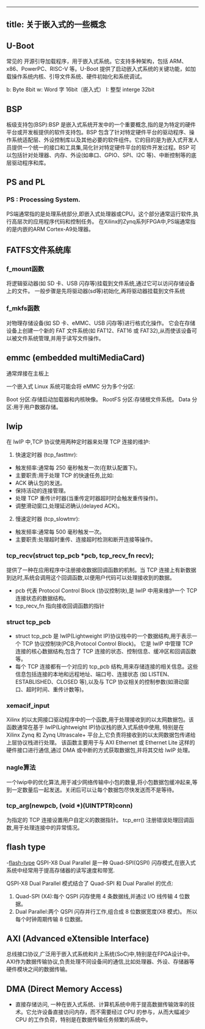 ---
title: 关于嵌入式的一些概念
----



## U-Boot
常见的 开源引导加载程序，用于嵌入式系统。它支持多种架构，包括 ARM、x86、PowerPC、RISC-V 等。U-Boot 提供了启动嵌入式系统的关键功能，如加载操作系统内核、引导文件系统、硬件初始化和系统调试。

b: Byte 8bit
w: Word 字 16bit（嵌入式）
I: 整型 interge 32bit


## BSP
板级支持包(BSP):BSP 是嵌入式系统开发中的一个重要概念,指的是为特定的硬件平台或开发板提供的软件支持包。BSP 包含了针对特定硬件平台的驱动程序、操作系统适配层、外设控制库以及其他必要的软件组件。它的目的是为嵌入式开发人员提供一个统一的接口和工具集,简化针对特定硬件平台的软件开发过程。BSP 可以包括针对处理器、内存、外设(如串口、GPIO、SPI、I2C 等)、中断控制等的底层驱动程序和库。

## PS and PL
### PS : Processing System.
PS端通常指的是处理系统部分,即嵌入式处理器或CPU。这个部分通常运行软件,执行高层次的应用程序代码和控制任务。
在Xilinx的Zynq系列FPGA中,PS端通常指的是内嵌的ARM Cortex-A9处理器。



## FATFS文件系统库
### f_mount函数
将逻辑驱动器(如 SD 卡、USB 闪存等)挂载到文件系统,通过它可以访问存储设备上的文件。
一般步骤是先将驱动器(sd等)初始化,再将驱动器挂载到文件系统

### f_mkfs函数
对物理存储设备(如 SD 卡、eMMC、USB 闪存等)进行格式化操作。
它会在存储设备上创建一个新的 FAT 文件系统(如 FAT12、FAT16 或 FAT32),从而使该设备可以被文件系统管理,并用于读写文件操作。

## emmc (embedded multiMediaCard)
通常焊接在主板上

一个嵌入式 Linux 系统可能会将 eMMC 分为多个分区:

Boot 分区:存储启动加载器和内核映像。
RootFS 分区:存储根文件系统。
Data 分区:用于用户数据存储。


## lwip
在 lwIP 中,TCP 协议使用两种定时器来处理 TCP 连接的维护:
1. 快速定时器 (tcp_fasttmr):
- 触发频率:通常每 250 毫秒触发一次(在默认配置下)。
- 主要职责:用于处理 TCP 的快速任务,比如:
- ACK 确认包的发送。
- 保持活动的连接管理。
- 处理 TCP 重传计时器(当重传定时器超时时会触发重传操作)。
- 调整滑动窗口,处理延迟确认(delayed ACK)。
2. 慢速定时器 (tcp_slowtmr):
- 触发频率:通常每 500 毫秒触发一次。
- 主要职责:处理超时重传、连接超时检测和断开连接等操作。

###  tcp_recv(struct tcp_pcb *pcb, tcp_recv_fn recv);
提供了一种在应用程序中注册接收数据回调函数的机制。当 TCP 连接上有新数据到达时,系统会调用这个回调函数,以便用户代码可以处理接收到的数据。
- pcb 代表 Protocol Control Block (协议控制块),是 lwIP 中用来维护一个 TCP 连接状态的数据结构。
- tcp_recv_fn 指向接收回调函数的指针

### struct tcp_pcb
- struct tcp_pcb 是 lwIP(Lightweight IP)协议栈中的一个数据结构,用于表示一个 TCP 协议控制块(PCB,Protocol Control Block)。
它是 lwIP 中管理 TCP 连接的核心数据结构,包含了 TCP 连接的状态、控制信息、缓冲区和回调函数等。
- 每个 TCP 连接都有一个对应的 tcp_pcb 结构,用来存储连接的相关信息。这些信息包括连接的本地和远程地址、端口号、连接状态
(如 LISTEN、ESTABLISHED、CLOSED 等),以及与 TCP 协议相关的控制参数(如滑动窗口、超时时间、重传计数等)。

### xemacif_input 
Xilinx 的以太网接口驱动程序中的一个函数,用于处理接收到的以太网数据包。该函数通常在基于 lwIP(Lightweight IP)协议栈的嵌入式系统中使用,
特别是在 Xilinx Zynq 和 Zynq Ultrascale+ 平台上,它负责将接收到的以太网数据包传递给上层协议栈进行处理。
该函数主要用于与 AXI Ethernet 或 Ethernet Lite 这样的硬件接口进行通信,通过 DMA 或中断的方式获取数据包,并将其交给 lwIP 处理。

### nagle算法
一个lwip中的优化算法,用于减少网络传输中小包的数量,将小包数据包缓冲起来,等到一定数量后一起发送。关闭后可以让每个数据包尽快发送而不是等待。

### tcp_arg(newpcb, (void *)(UINTPTR)conn)
为指定的 TCP 连接设置用户自定义的数据指针。
tcp_err() 注册错误处理回调函数,用于处理连接中的异常情况。

## flash type
-[flash-type](figure/flashType.png)
QSPI-X8 Dual Parallel 是一种 Quad-SPI(QSPI) 闪存模式,在嵌入式系统中经常用于提高存储器的读写速度和带宽.

QSPI-X8 Dual Parallel 模式结合了 Quad-SPI 和 Dual Parallel 的优点:

1. Quad-SPI (X4):每个 QSPI 闪存使用 4 条数据线,并通过 I/O 线传输 4 位数据。
2. Dual Parallel:两个 QSPI 闪存并行工作,组合成 8 位数据宽度(X8 模式)。
所以每个时钟周期传输 8 位数据。


## AXI (Advanced eXtensible Interface)
总线接口协议,广泛用于嵌入式系统和片上系统(SoC)中,特别是在FPGA设计中。AXI作为数据传输协议,负责处理不同设备间的通信,比如处理器、外设、存储器等硬件模块之间的数据传输。


## DMA (Direct Memory Access) 
- 直接存储访问, 一种在嵌入式系统、计算机系统中用于提高数据传输效率的技术。它允许设备直接访问内存，而不需要经过 CPU 的参与，从而大幅减少 CPU 的工作负荷，特别是在数据传输任务频繁的系统中。
